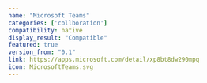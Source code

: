 ```yaml
---
name: "Microsoft Teams"
categories: ['collboration']
compatibility: native
display_result: "Compatible"
featured: true
version_from: "0.1"
link: https://apps.microsoft.com/detail/xp8bt8dw290mpq
icon: MicrosoftTeams.svg
---
```


